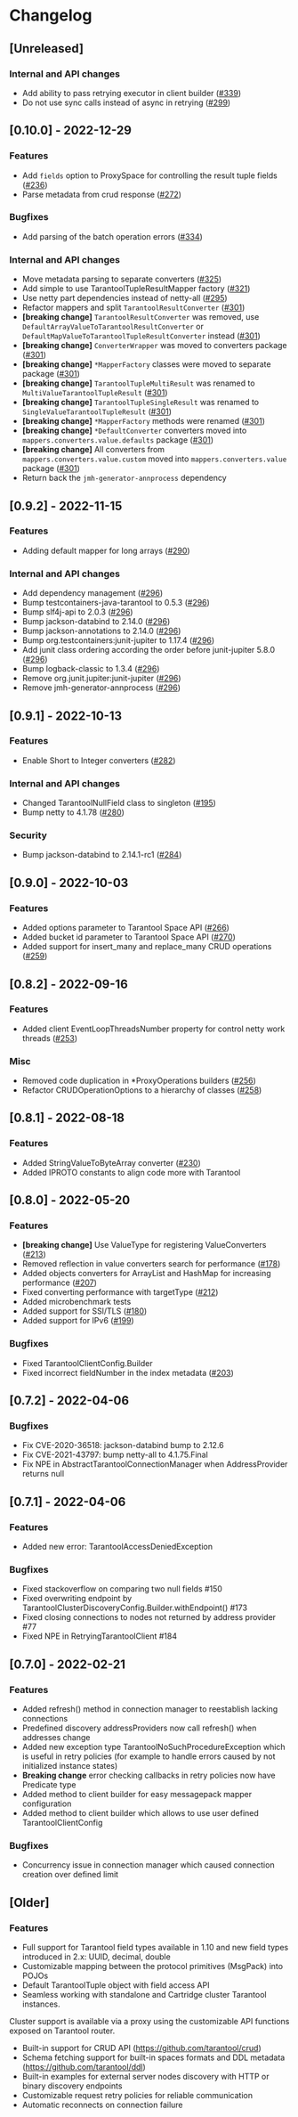 # Changelog

## [Unreleased]

### Internal and API changes
- Add ability to pass retrying executor in client builder ([#339](https://github.com/tarantool/cartridge-java/issues/339))
- Do not use sync calls instead of async in retrying ([#299](https://github.com/tarantool/cartridge-java/pull/299))

## [0.10.0] - 2022-12-29

### Features
- Add `fields` option to ProxySpace for controlling the result tuple fields ([#236](https://github.com/tarantool/cartridge-java/pull/236))
- Parse metadata from crud response ([#272](https://github.com/tarantool/cartridge-java/pull/272))

### Bugfixes
- Add parsing of the batch operation errors ([#334](https://github.com/tarantool/cartridge-java/issues/334))

### Internal and API changes
- Move metadata parsing to separate converters ([#325](https://github.com/tarantool/cartridge-java/pull/325))
- Add simple to use TarantoolTupleResultMapper factory ([#321](https://github.com/tarantool/cartridge-java/pull/321))
- Use netty part dependencies instead of netty-all ([#295](https://github.com/tarantool/cartridge-java/issues/295))
- Refactor mappers and split `TarantoolResultConverter` ([#301](https://github.com/tarantool/cartridge-java/pull/301))
- **[breaking change]** `TarantoolResultConverter` was removed, use `DefaultArrayValueToTarantoolResultConverter` or `DefaultMapValueToTarantoolTupleResultConverter` instead ([#301](https://github.com/tarantool/cartridge-java/pull/301))
- **[breaking change]** `ConverterWrapper` was moved to converters package ([#301](https://github.com/tarantool/cartridge-java/pull/301))
- **[breaking change]** `*MapperFactory` classes were moved to separate package ([#301](https://github.com/tarantool/cartridge-java/pull/301))
- **[breaking change]** `TarantoolTupleMultiResult` was renamed to `MultiValueTarantoolTupleResult` ([#301](https://github.com/tarantool/cartridge-java/pull/301))
- **[breaking change]** `TarantoolTupleSingleResult` was renamed to `SingleValueTarantoolTupleResult` ([#301](https://github.com/tarantool/cartridge-java/pull/301))
- **[breaking change]** `*MapperFactory` methods were renamed ([#301](https://github.com/tarantool/cartridge-java/pull/301))
- **[breaking change]** `*DefaultConverter` converters moved into `mappers.converters.value.defaults` package ([#301](https://github.com/tarantool/cartridge-java/pull/301))
- **[breaking change]** All converters from `mappers.converters.value.custom` moved into `mappers.converters.value` package ([#301](https://github.com/tarantool/cartridge-java/pull/301))
- Return back the `jmh-generator-annprocess` dependency

## [0.9.2] - 2022-11-15

### Features
- Adding default mapper for long arrays ([#290](https://github.com/tarantool/cartridge-java/pull/290))

### Internal and API changes
- Add dependency management ([#296](https://github.com/tarantool/cartridge-java/pull/296))
- Bump testcontainers-java-tarantool to 0.5.3 ([#296](https://github.com/tarantool/cartridge-java/pull/296))
- Bump slf4j-api to 2.0.3 ([#296](https://github.com/tarantool/cartridge-java/pull/296))
- Bump jackson-databind to 2.14.0 ([#296](https://github.com/tarantool/cartridge-java/pull/296))
- Bump jackson-annotations to 2.14.0 ([#296](https://github.com/tarantool/cartridge-java/pull/296))
- Bump org.testcontainers:junit-jupiter to 1.17.4 ([#296](https://github.com/tarantool/cartridge-java/pull/296))
- Add junit class ordering according the order before junit-jupiter 5.8.0 ([#296](https://github.com/tarantool/cartridge-java/pull/296))
- Bump logback-classic to 1.3.4  ([#296](https://github.com/tarantool/cartridge-java/pull/296))
- Remove org.junit.jupiter:junit-jupiter  ([#296](https://github.com/tarantool/cartridge-java/pull/296))
- Remove jmh-generator-annprocess  ([#296](https://github.com/tarantool/cartridge-java/pull/296))

## [0.9.1] - 2022-10-13

### Features
- Enable Short to Integer converters ([#282](https://github.com/tarantool/cartridge-java/issues/282))

### Internal and API changes
- Changed TarantoolNullField class to singleton ([#195](https://github.com/tarantool/cartridge-java/pull/275))
- Bump netty to 4.1.78 ([#280](https://github.com/tarantool/cartridge-java/issues/280))

### Security
- Bump jackson-databind to 2.14.1-rc1 ([#284](https://github.com/tarantool/cartridge-java/pull/284))

## [0.9.0] - 2022-10-03

### Features
- Added options parameter to Tarantool Space API ([#266](https://github.com/tarantool/cartridge-java/pull/266))
- Added bucket id parameter to Tarantool Space API ([#270](https://github.com/tarantool/cartridge-java/pull/270))
- Added support for insert_many and replace_many CRUD operations ([#259](https://github.com/tarantool/cartridge-java/issues/259))

## [0.8.2] - 2022-09-16

### Features
- Added client EventLoopThreadsNumber property for control netty work threads ([#253](https://github.com/tarantool/cartridge-java/pull/253))

### Misc
- Removed code duplication in *ProxyOperations builders ([#256](https://github.com/tarantool/cartridge-java/issues/256))
- Refactor CRUDOperationOptions to a hierarchy of classes ([#258](https://github.com/tarantool/cartridge-java/issues/258))

## [0.8.1] - 2022-08-18

### Features
- Added StringValueToByteArray converter ([#230](https://github.com/tarantool/cartridge-java/issues/230))
- Added IPROTO constants to align code more with Tarantool

## [0.8.0] - 2022-05-20

### Features
- **[breaking change]** Use ValueType for registering ValueConverters ([#213](https://github.com/tarantool/cartridge-java/issues/213))
- Removed reflection in value converters search for performance ([#178](https://github.com/tarantool/cartridge-java/issues/178))
- Added objects converters for ArrayList and HashMap for increasing performance ([#207](https://github.com/tarantool/cartridge-java/issues/207))
- Fixed converting performance with targetType ([#212](https://github.com/tarantool/cartridge-java/issues/212))
- Added microbenchmark tests
- Added support for SSl/TLS ([#180](https://github.com/tarantool/cartridge-java/issues/180))
- Added support for IPv6 ([#199](https://github.com/tarantool/cartridge-java/issues/199))

### Bugfixes
- Fixed TarantoolClientConfig.Builder
- Fixed incorrect fieldNumber in the index metadata ([#203](https://github.com/tarantool/cartridge-java/issues/203))

## [0.7.2] - 2022-04-06

### Bugfixes
 - Fix CVE-2020-36518: jackson-databind bump to 2.12.6
 - Fix CVE-2021-43797: bump netty-all to 4.1.75.Final
 - Fix NPE in AbstractTarantoolConnectionManager when AddressProvider returns null

## [0.7.1] - 2022-04-06

### Features
 - Added new error: TarantoolAccessDeniedException

### Bugfixes
 - Fixed stackoverflow on comparing two null fields #150
 - Fixed overwriting endpoint by TarantoolClusterDiscoveryConfig.Builder.withEndpoint() #173
 - Fixed closing connections to nodes not returned by address provider #77
 - Fixed NPE in RetryingTarantoolClient #184


## [0.7.0] - 2022-02-21 

### Features
 - Added refresh() method in connection manager to reestablish lacking connections
 - Predefined discovery addressProviders now call refresh() when addresses change
 - Added new exception type TarantoolNoSuchProcedureException which is useful in retry policies (for example 
   to handle errors caused by not initialized instance states)
 - **Breaking change** error checking callbacks in retry policies now have Predicate type
 - Added method to client builder for easy messagepack mapper configuration
 - Added method to client builder which allows to use user defined TarantoolClientConfig

### Bugfixes
 - Concurrency issue in connection manager which caused connection creation over defined limit
 
## [Older]

### Features

 - Full support for Tarantool field types available in 1.10 and new field types introduced in 2.x: UUID, decimal, double
 - Customizable mapping between the protocol primitives (MsgPack) into POJOs
 - Default TarantoolTuple object with field access API
 - Seamless working with standalone and Cartridge cluster Tarantool instances.

Cluster support is available via a proxy using the customizable API functions exposed on Tarantool router.
 - Built-in support for CRUD API (https://github.com/tarantool/crud)
 - Schema fetching support for built-in spaces formats and DDL metadata (https://github.com/tarantool/ddl)
 - Built-in examples for external server nodes discovery with HTTP or binary discovery endpoints
 - Customizable request retry policies for reliable communication
 - Automatic reconnects on connection failure
